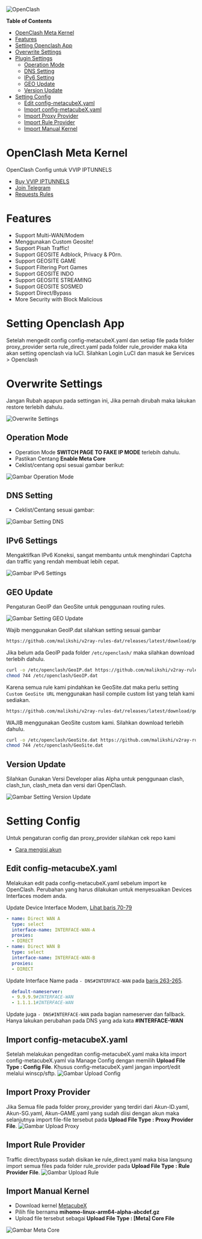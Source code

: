 ![OpenClash](https://raw.githubusercontent.com/IPTUNNELS/IPTUNNELS/images/openclash.png "OpenClash")

**Table of Contents**

- [OpenClash Meta Kernel](#openclash-meta-kernel)
- [Features](#features)
- [Setting Openclash App](#setting-openclash-app)
- [Overwrite Settings](#overwrite-settings)
- [Plugin Settings](#)
  - [Operation Mode](#operation-mode)
  - [DNS Setting](#dns-setting)
  - [IPv6 Setting](#ipv6-settings)
  - [GEO Update](#geo-update)
  - [Version Update](#version-update)
- [Setting Config](#setting-config)
  - [Edit config-metacubeX.yaml](#edit-config-metacubexyaml)
  - [Import config-metacubeX.yaml](#import-config-metacubexyaml)
  - [Import Proxy Provider](#import-proxy-provider)
  - [Import Rule Provider](#import-rule-provider)
  - [Import Manual Kernel](#import-manual-kernel)

# OpenClash Meta Kernel

OpenClash Config untuk VVIP IPTUNNELS

- [Buy VVIP IPTUNNELS](https://join.iptunnels.com)
- [Join Telegram](https://t.me/iptunnels)
- [Requests Rules](https://github.com/IPTUNNELS/IPTUNNELS/issues/new/choose)

# Features

- Support Multi-WAN/Modem
- Menggunakan Custom Geosite!
- Support Pisah Traffic!
- Support GEOSITE Adblock, Privacy & P0rn.
- Support GEOSITE GAME
- Support Filtering Port Games
- Support GEOSITE INDO
- Support GEOSITE STREAMING
- Support GEOSITE SOSMED
- Support Direct/Bypass
- More Security with Block Malicious

# Setting Openclash App

Setelah mengedit config config-metacubeX.yaml dan setiap file pada folder proxy_provider serta rule_direct.yaml pada folder rule_provider maka kita akan setting openclash via luCI. Silahkan Login LuCI dan masuk ke Services > Openclash

# Overwrite Settings

Jangan Rubah apapun pada settingan ini, Jika pernah dirubah maka lakukan restore terlebih dahulu.

![Overwrite Settings](https://raw.githubusercontent.com/IPTUNNELS/IPTUNNELS/images/overwrite-settings.png "Overwrite Settings")

## Operation Mode

- Operation Mode **SWITCH PAGE TO FAKE IP MODE** terlebih dahulu.
- Pastikan Centang **Enable Meta Core**
- Ceklist/centang opsi sesuai gambar berikut:

![Gambar Operation Mode](https://raw.githubusercontent.com/IPTUNNELS/IPTUNNELS/images/switch-fake-ip.png "Operation Mode")

## DNS Setting

- Ceklist/Centang sesuai gambar:

![Gambar Setting DNS](https://raw.githubusercontent.com/IPTUNNELS/IPTUNNELS/images/dns-settings.png "Setting DNS")


## IPv6 Settings

Mengaktifkan IPv6 Koneksi, sangat membantu untuk menghindari Captcha dan traffic yang rendah membuat lebih cepat.

![Gambar IPv6 Settings](https://raw.githubusercontent.com/IPTUNNELS/IPTUNNELS/images/ipv6-settings.png "IPv6 Settings")


## GEO Update

Pengaturan GeoIP dan GeoSite untuk penggunaan routing rules.

![Gambar Setting GEO Update](https://raw.githubusercontent.com/IPTUNNELS/IPTUNNELS/images/geo-update.png "Setting GEO Update")

Wajib menggunakan GeoIP.dat silahkan setting sesuai gambar

```sh
https://github.com/malikshi/v2ray-rules-dat/releases/latest/download/geoip.dat
```

Jika belum ada GeoIP pada folder `/etc/openclash/` maka silahkan download terlebih dahulu.

```sh
curl -o /etc/openclash/GeoIP.dat https://github.com/malikshi/v2ray-rules-dat/releases/latest/download/geoip.dat
chmod 744 /etc/openclash/GeoIP.dat
```

Karena semua rule kami pindahkan ke GeoSite.dat maka perlu setting `Custom GeoSite URL` menggunakan hasil compile custom list yang telah kami sediakan.

```sh
https://github.com/malikshi/v2ray-rules-dat/releases/latest/download/geosite.dat
```

WAJIB menggunakan GeoSite custom kami. Silahkan download terlebih dahulu.

```sh
curl -o /etc/openclash/GeoSite.dat https://github.com/malikshi/v2ray-rules-dat/releases/latest/download/geosite.dat
chmod 744 /etc/openclash/GeoSite.dat
```

## Version Update

Silahkan Gunakan Versi Developer alias Alpha untuk penggunaan clash, clash_tun, clash_meta dan versi dari OpenClash.

![Gambar Setting Version Update](https://raw.githubusercontent.com/IPTUNNELS/IPTUNNELS/images/version-update.png "Setting Version Update")

# Setting Config

Untuk pengaturan config dan proxy_provider silahkan cek repo kami

- [Cara mengisi akun](https://github.com/IPTUNNELS/IPTUNNELS/tree/main/clash.meta)

## Edit config-metacubeX.yaml

Melakukan edit pada config-metacubeX.yaml sebelum import ke OpenClash. Perubahan yang harus dilakukan untuk menyesuaikan Devices Interfaces modem anda.

Update Device Interface Modem, [Lihat baris 70-79](https://github.com/IPTUNNELS/IPTUNNELS/blob/e10c743b555b78926c9040e0f8278461060137d8/OpenClash/config-metacubeX.yaml#L70-L79)
```yaml
- name: Direct WAN A
  type: select
  interface-name: INTERFACE-WAN-A
  proxies:
  - DIRECT
- name: Direct WAN B
  type: select
  interface-name: INTERFACE-WAN-B
  proxies:
  - DIRECT
```

Update Interface Name pada `- DNS#INTERFACE-WAN` pada [baris 263-265](https://github.com/IPTUNNELS/IPTUNNELS/blob/e10c743b555b78926c9040e0f8278461060137d8/OpenClash/config-metacubeX.yaml#L263-L265).
```yaml
  default-nameserver:
  - 9.9.9.9#INTERFACE-WAN
  - 1.1.1.1#INTERFACE-WAN
```
Update juga `- DNS#INTERFACE-WAN` pada bagian nameserver dan fallback. Hanya lakukan perubahan pada DNS yang ada kata **#INTERFACE-WAN**

## Import config-metacubeX.yaml

Setelah melakukan pengeditan config-metacubeX.yaml maka kita import config-metacubeX.yaml via Manage Config dengan memilih **Upload File Type : Config File**. Khusus config-metacubeX.yaml jangan import/edit melalui winscp/sftp.
![Gambar Upload Config](https://raw.githubusercontent.com/IPTUNNELS/IPTUNNELS/images/config-metacubeX.png "Upload Config")

## Import Proxy Provider

Jika Semua file pada folder proxy_provider yang terdiri dari Akun-ID.yaml, Akun-SG.yaml, Akun-GAME.yaml yang sudah diisi dengan akun maka selanjutnya import file-file tersebut pada **Upload File Type : Proxy Provider File**.
![Gambar Upload Proxy](https://raw.githubusercontent.com/IPTUNNELS/IPTUNNELS/images/proxy-provider.png "Upload Proxy")

## Import Rule Provider

Traffic direct/bypass sudah disikan ke rule_direct.yaml maka bisa langsung import semua files pada folder rule_provider pada **Upload File Type : Rule Provider File**.
![Gambar Upload Rule](https://raw.githubusercontent.com/IPTUNNELS/IPTUNNELS/images/rule-provider.png "Upload Rule")

## Import Manual Kernel

- Download kernel [MetacubeX](https://github.com/MetaCubeX/mihomo/releases/tag/Prerelease-Alpha)
- Pilih file bernama **mihomo-linux-arm64-alpha-abcdef.gz**
- Upload file tersebut sebagai **Upload File Type : [Meta] Core File**

![Gambar Meta Core](https://raw.githubusercontent.com/IPTUNNELS/IPTUNNELS/images/kernel-metacubex.png "Meta Core")